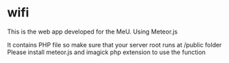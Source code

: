 # wifi
This is the web app developed for the MeU. Using Meteor.js

It contains PHP file so make sure that your server root runs at /public folder
Please install meteor.js and imagick php extension to use the function
